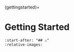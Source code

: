 (gettingstarted)=
# Getting Started

```{include} ../../README.md
:start-after: "## ⚠️"
:relative-images:
```

